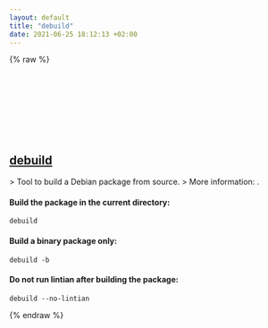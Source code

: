 ```yaml
---
layout: default
title: "debuild"
date: 2021-06-25 18:12:13 +02:00
---
```

{% raw %}
<h2 id="debuild">
  <a href="/en/linux/debuild.html">debuild</a> <a href="#debuild"><svg class="icon">
    <use href="/assets/images/unicode_sprite.svg#link" />
  </svg></a>
</h2>
> Tool to build a Debian package from source.
> More information: <https://manpages.debian.org/debuild>.

#### Build the package in the current directory:
```shell
debuild
```
#### Build a binary package only:
```shell
debuild -b
```
#### Do not run lintian after building the package:
```shell
debuild --no-lintian
```
{% endraw %}